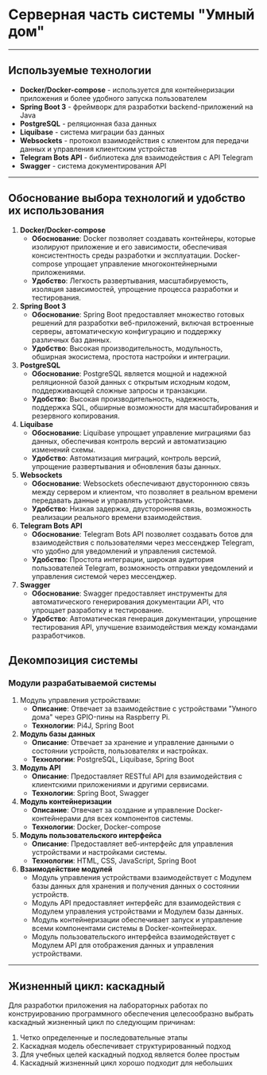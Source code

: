 # Серверная часть системы "Умный дом"

---

## Используемые технологии

- **Docker/Docker-compose** - используется для контейнеризации приложения и более удобного запуска пользователем
- **Spring Boot 3** - фреймворк для разработки backend-приложений на Java
- **PostgreSQL** - реляционная база данных
- **Liquibase** - система миграции баз данных
- **Websockets** - протокол взаимодействия с клиентом для передачи данных и управления клиентским устройстав
- **Telegram Bots API** - библиотека для взаимодействия с API Telegram
- **Swagger** - система документирования API

---
## Обоснование выбора технологий и удобство их использования
1. **Docker/Docker-compose**
   * **Обоснование**: Docker позволяет создавать контейнеры, которые изолируют приложение и его зависимости, обеспечивая консистентность среды разработки и эксплуатации. Docker-compose упрощает управление многоконтейнерными приложениями.
   * **Удобство**: Легкость развертывания, масштабируемость, изоляция зависимостей, упрощение процесса разработки и тестирования.
2. **Spring Boot 3**
   * **Обоснование**: Spring Boot предоставляет множество готовых решений для разработки веб-приложений, включая встроенные серверы, автоматическую конфигурацию и поддержку различных баз данных.
   * **Удобство**: Высокая производительность, модульность, обширная экосистема, простота настройки и интеграции.
3. **PostgreSQL**
   * **Обоснование**: PostgreSQL является мощной и надежной реляционной базой данных с открытым исходным кодом, поддерживающей сложные запросы и транзакции.
   * **Удобство**: Высокая производительность, надежность, поддержка SQL, обширные возможности для масштабирования и резервного копирования.
4. **Liquibase**
   * **Обоснование**: Liquibase упрощает управление миграциями баз данных, обеспечивая контроль версий и автоматизацию изменений схемы.
   * **Удобство**: Автоматизация миграций, контроль версий, упрощение развертывания и обновления базы данных.
5. **Websockets**
   * **Обоснование**: Websockets обеспечивают двустороннюю связь между сервером и клиентом, что позволяет в реальном времени передавать данные и управлять устройствами.
   * **Удобство**: Низкая задержка, двусторонняя связь, возможность реализации реального времени взаимодействия.
6. **Telegram Bots API**
   * **Обоснование**: Telegram Bots API позволяет создавать ботов для взаимодействия с пользователями через мессенджер Telegram, что удобно для уведомлений и управления системой.
   * **Удобство**: Простота интеграции, широкая аудитория пользователей Telegram, возможность отправки уведомлений и управления системой через мессенджер.
7. **Swagger**
   * **Обоснование**: Swagger предоставляет инструменты для автоматического генерирования документации API, что упрощает разработку и тестирование.
   * **Удобство**: Автоматическая генерация документации, упрощение тестирования API, улучшение взаимодействия между командами разработчиков.

## Декомпозиция системы
### Модули разрабатываемой системы

1. Модуль управления устройствами:
   * **Описание**: Отвечает за взаимодействие с устройствами "Умного дома" через GPIO-пины на Raspberry Pi. 
   * **Технологии**: Pi4J, Spring Boot 
2. **Модуль базы данных**
   * **Описание**: Отвечает за хранение и управление данными о состоянии устройств, пользователях и настройках.
   * **Технологии**: PostgreSQL, Liquibase, Spring Boot
3. **Модуль API**
   * **Описание**: Предоставляет RESTful API для взаимодействия с клиентскими приложениями и другими сервисами.
   * **Технологии**: Spring Boot, Swagger
4. **Модуль контейнеризации**
    * **Описание**: Отвечает за создание и управление Docker-контейнерами для всех компонентов системы. 
    * **Технологии**: Docker, Docker-compose
5. **Модуль пользовательского интерфейса**
    * **Описание**: Предоставляет веб-интерфейс для управления устройствами и настройками системы.
    * **Технологии**: HTML, CSS, JavaScript, Spring Boot
6. **Взаимодействие модулей**
    * Модуль управления устройствами взаимодействует с Модулем базы данных для хранения и получения данных о состоянии устройств.
    * Модуль API предоставляет интерфейс для взаимодействия с Модулем управления устройствами и Модулем базы данных.
    * Модуль контейнеризации обеспечивает запуск и управление всеми компонентами системы в Docker-контейнерах.
    * Модуль пользовательского интерфейса взаимодействует с Модулем API для отображения данных и управления устройствами.

---
## Жизненный цикл: каскадный

Для разработки приложения на лабораторных работах по конструированию программного обеспечения целесообразно 
выбрать каскадный жизненный цикл по следующим причинам:

1. Четко определенные и последовательные этапы
2. Каскадная модель обеспечивает структурированный подход
3. Для учебных целей каскадный подход является более простым
4. Каскадный жизненный цикл хорошо подходит для небольших
